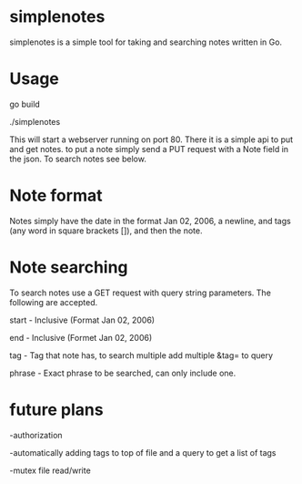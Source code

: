 # simplenotes

simplenotes is a simple tool for taking and searching notes written in Go.

# Usage

go build

./simplenotes

This will start a webserver running on port 80. There it is a simple api to put and get notes.
to put a note simply send a PUT request with a Note field in the json. To search notes see below.

# Note format

Notes simply have the date in the format Jan 02, 2006, a newline, and tags (any word in square brackets []), and then the note.


# Note searching

To search notes use a GET request with query string parameters. The following are accepted.


start - Inclusive (Format Jan 02, 2006)

end - Inclusive (Formet Jan 02, 2006)

tag - Tag that note has, to search multiple add multiple &tag= to query

phrase - Exact phrase to be searched, can only include one.

# future plans

-authorization

-automatically adding tags to top of file and a query to get a list of tags

-mutex file read/write
